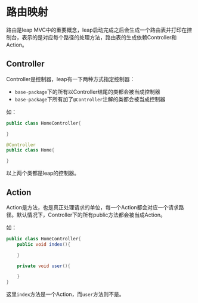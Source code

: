 # 路由映射

路由是leap MVC中的重要概念，leap启动完成之后会生成一个路由表并打印在控制台，表示的是对应每个路径的处理方法，路由表的生成依赖Controller和Action。

## Controller

Controller是控制器，leap有一下两种方式指定控制器：

* `base-package`下的所有以Controller结尾的类都会被当成控制器
* `base-package`下所有加了`@Controller`注解的类都会被当成控制器

如：

```java
public class HomeController{

}

@Controller
public class Home{

}
```

以上两个类都是leap的控制器。

## Action

Action是方法，也是真正处理请求的单位，每一个Action都会对应一个请求路径。默认情况下，Controller下的所有public方法都会被当成Action。

如：

```java
public class HomeController{
    public void index(){

    }

    private void user(){

    }
}
```

这里`index`方法是一个Action，而`user`方法则不是。

